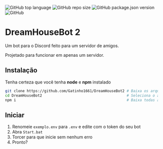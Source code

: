![GitHub top language](https://img.shields.io/github/languages/top/Gatinho1661/DreamHouseBot2?style=for-the-badge)
![GitHub repo size](https://img.shields.io/github/repo-size/Gatinho1661/DreamHouseBot2?label=TAMANHO&style=for-the-badge)
![GitHub package.json version](https://img.shields.io/github/package-json/v/Gatinho1661/DreamHouseBot2?label=VERS%C3%83O&style=for-the-badge)
![GitHub](https://img.shields.io/github/license/Gatinho1661/DreamHouseBot2?label=LICEN%C3%87A&style=for-the-badge)

# DreamHouseBot 2
Um bot para o Discord feito para um servidor de amigos. 

Projetado para funcionar em apenas um servidor.

## Instalação
Tenha certeza que você tenha **node** e **npm** instalado

```bash
git clone https://github.com/Gatinho1661/DreamHouseBot2 # Baixa os arquivos do bot
cd DreamHouseBot2                                       # Seleciona o arquivo que foi instalado
npm i                                                   # Baixa todas as dependências do bot
```
## Iniciar
1. Renomeie `exemplo.env` para `.env` e edite com o token do seu bot
2. Abra `Start.bat`
3. Torcer para que inicie sem nenhum erro
4. Pronto?

